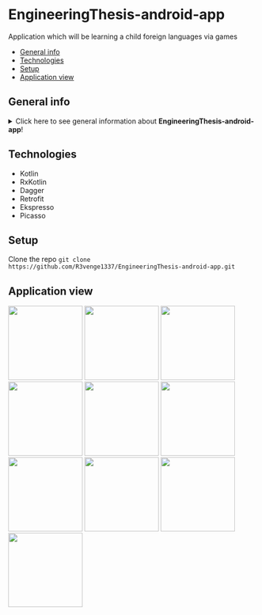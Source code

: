 # EngineeringThesis-android-app
Application which will be learning a child  foreign languages via games

* [General info](#general-info)
* [Technologies](#technologies)
* [Setup](#setup)
* [Application view](#application-view)

## General info
<details>
<summary>Click here to see general information about <b>EngineeringThesis-android-app</b>!</summary>
EngineeringThesis-android-app will be learning a child foreign languages via games

</details>

## Technologies
<ul>
<li>Kotlin</li>
<li>RxKotlin</li>
<li>Dagger</li>
<li>Retrofit</li>
<li>Ekspresso</li>
<li>Picasso</li>
</ul>

## Setup
Clone the repo
```git clone https://github.com/R3venge1337/EngineeringThesis-android-app.git```
## Application view
<p float="left">
<img src="https://user-images.githubusercontent.com/32364525/159162091-20da2ea8-11a9-4e00-ba5a-392f47568b98.png" width="150">
<img src="https://user-images.githubusercontent.com/32364525/159162195-c2b347af-a83f-4bad-bf18-f5246f93c7bf.png" width="150">
<img src="https://user-images.githubusercontent.com/32364525/159162278-d049f707-8c31-435a-aea6-b8cdb142c790.png" width="150">
<img src="https://user-images.githubusercontent.com/32364525/159162271-c2ea9f60-38b1-496a-aac1-9208099eb60a.png" width="150">
<img src="https://user-images.githubusercontent.com/32364525/159162251-d9095a51-91a6-4457-916f-8aa7d972f30a.png" width="150">
<img src="https://user-images.githubusercontent.com/32364525/159162326-696178cd-2a37-4ec1-850c-efb82e91a0f0.png" width="150">
<img src="https://user-images.githubusercontent.com/32364525/159162346-f5be38ca-e873-4ffc-bc6f-e824bb934f40.png" width="150">
<img src="https://user-images.githubusercontent.com/32364525/159162372-b466c8f1-d57c-4aab-b8db-0188545cadd3.png" width="150">
<img src="https://user-images.githubusercontent.com/32364525/159162378-75f1b8c5-1b9e-4b63-8170-fb230e012931.png" width="150">
<img src="https://user-images.githubusercontent.com/32364525/159163569-902b7853-fce6-4e54-866c-8f12329785ed.png" width="150">
</p>
